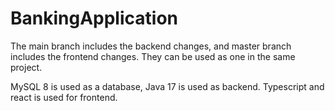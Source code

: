 # BankingApplication

The main branch includes the backend changes, and master branch includes the frontend changes. They can be used as one in the same project.

MySQL 8 is used as a database, Java 17 is used as backend. Typescript and react is used for frontend.
